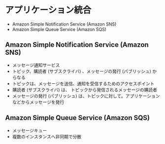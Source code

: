 # アプリケーション統合

* Amazon Simple Notification Service (Amazon SNS)
* Amazon Simple Queue Service (Amazon SQS)

## Amazon Simple Notification Service (Amazon SNS)
* メッセージ通知サービス
* トピック、購読者 (サブスクライバ) 、メッセージの発行 (パブリッシュ) からなる
* トピックは、メッセージを送信、通知を受信するためのアクセスポイント
* 購読者 (サブスクライバ) は、 トピックから発信されるメッセージの購読者
* メッセージの発行 (パブリッシュ) は、トピックに対して。アプリケーションなどからメッセージを発行

## Amazon Simple Queue Service (Amazon SQS)
* メッセージキュー
* 複数のインスタンスへ非同期で分散

